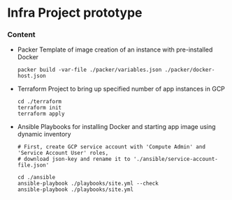 # Infra Project prototype

### Content

 - Packer
   Template of image creation of an instance with pre-installed Docker

   ```
   packer build -var-file ./packer/variables.json ./packer/docker-host.json
   ```

 - Terraform
   Project to bring up specified number of app instances in GCP

   ```
   cd ./terraform
   terraform init
   terraform apply
   ```

 - Ansible
   Playbooks for installing Docker and starting app image
   using dynamic inventory

   ```
   # First, create GCP service account with 'Compute Admin' and 'Service Account User' roles,
   # download json-key and rename it to './ansible/service-account-file.json'

   cd ./ansible
   ansible-playbook ./playbooks/site.yml --check
   ansible-playbook ./playbooks/site.yml
   ```
